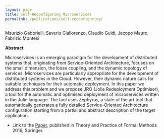 ```yaml
---
layout: page
title: Self-Reconfiguring Microservices
permalink: /publications/self-reconfiguring/
---
```


Maurizio Gabbrielli, Saverio Giallorenzo, Claudio Guidi, Jacopo Mauro, Fabrizio Montesi

**Abstract**

Microservices is an emerging paradigm for the development of distributed systems that, originating from Service-Oriented Architecture, focuses on the small dimension, the loose coupling, and the dynamic topology of services. Microservices are particularly appropriate for the development of distributed systems in the Cloud. However, their dynamic nature calls for suitable techniques for their automatic deployment. In this paper we address this problem and we propose JRO (Jolie Redeployment Optimiser), a tool for the automatic and optimised deployment of microservices written in the Jolie language. The tool uses Zephyrus, a state of the art tool that automatically generates a fully detailed Service-Oriented Architecture configuration starting from a partial and abstract description of the target application.

- Link to the [Paper](self-reconfiguring.pdf), published in Theory and Practice of Formal Methods 2016, Springer.